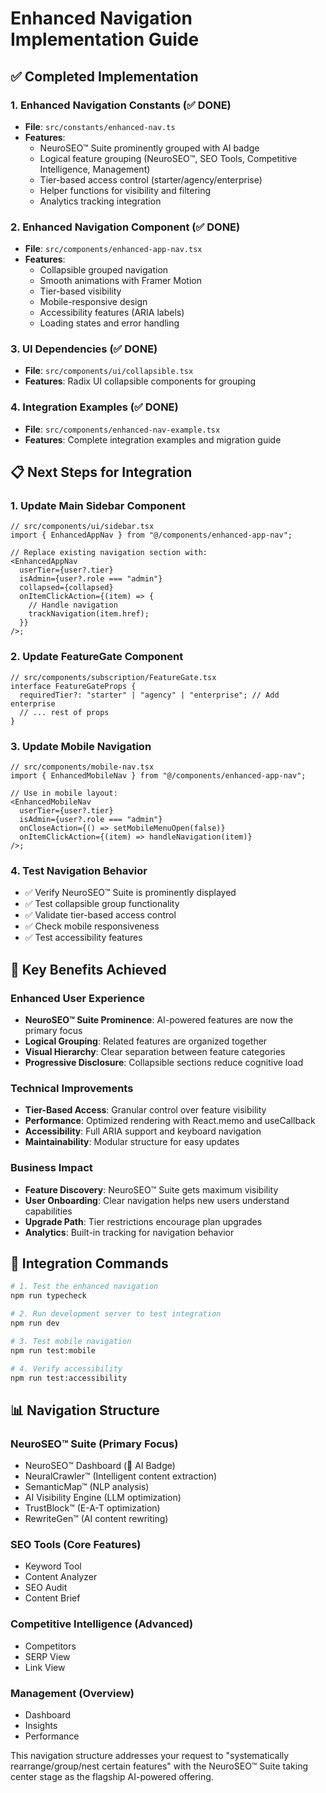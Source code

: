 # Enhanced Navigation Implementation Guide

## ✅ Completed Implementation

### 1. Enhanced Navigation Constants (✅ DONE)

- **File**: `src/constants/enhanced-nav.ts`
- **Features**:
  - NeuroSEO™ Suite prominently grouped with AI badge
  - Logical feature grouping (NeuroSEO™, SEO Tools, Competitive Intelligence, Management)
  - Tier-based access control (starter/agency/enterprise)
  - Helper functions for visibility and filtering
  - Analytics tracking integration

### 2. Enhanced Navigation Component (✅ DONE)

- **File**: `src/components/enhanced-app-nav.tsx`
- **Features**:
  - Collapsible grouped navigation
  - Smooth animations with Framer Motion
  - Tier-based visibility
  - Mobile-responsive design
  - Accessibility features (ARIA labels)
  - Loading states and error handling

### 3. UI Dependencies (✅ DONE)

- **File**: `src/components/ui/collapsible.tsx`
- **Features**: Radix UI collapsible components for grouping

### 4. Integration Examples (✅ DONE)

- **File**: `src/components/enhanced-nav-example.tsx`
- **Features**: Complete integration examples and migration guide

## 📋 Next Steps for Integration

### 1. Update Main Sidebar Component

```tsx
// src/components/ui/sidebar.tsx
import { EnhancedAppNav } from "@/components/enhanced-app-nav";

// Replace existing navigation section with:
<EnhancedAppNav
  userTier={user?.tier}
  isAdmin={user?.role === "admin"}
  collapsed={collapsed}
  onItemClickAction={(item) => {
    // Handle navigation
    trackNavigation(item.href);
  }}
/>;
```

### 2. Update FeatureGate Component

```tsx
// src/components/subscription/FeatureGate.tsx
interface FeatureGateProps {
  requiredTier?: "starter" | "agency" | "enterprise"; // Add enterprise
  // ... rest of props
}
```

### 3. Update Mobile Navigation

```tsx
// src/components/mobile-nav.tsx
import { EnhancedMobileNav } from "@/components/enhanced-app-nav";

// Use in mobile layout:
<EnhancedMobileNav
  userTier={user?.tier}
  isAdmin={user?.role === "admin"}
  onCloseAction={() => setMobileMenuOpen(false)}
  onItemClickAction={(item) => handleNavigation(item)}
/>;
```

### 4. Test Navigation Behavior

- ✅ Verify NeuroSEO™ Suite is prominently displayed
- ✅ Test collapsible group functionality
- ✅ Validate tier-based access control
- ✅ Check mobile responsiveness
- ✅ Test accessibility features

## 🎯 Key Benefits Achieved

### Enhanced User Experience

- **NeuroSEO™ Suite Prominence**: AI-powered features are now the primary focus
- **Logical Grouping**: Related features are organized together
- **Visual Hierarchy**: Clear separation between feature categories
- **Progressive Disclosure**: Collapsible sections reduce cognitive load

### Technical Improvements

- **Tier-Based Access**: Granular control over feature visibility
- **Performance**: Optimized rendering with React.memo and useCallback
- **Accessibility**: Full ARIA support and keyboard navigation
- **Maintainability**: Modular structure for easy updates

### Business Impact

- **Feature Discovery**: NeuroSEO™ Suite gets maximum visibility
- **User Onboarding**: Clear navigation helps new users understand capabilities
- **Upgrade Path**: Tier restrictions encourage plan upgrades
- **Analytics**: Built-in tracking for navigation behavior

## 🔧 Integration Commands

```bash
# 1. Test the enhanced navigation
npm run typecheck

# 2. Run development server to test integration
npm run dev

# 3. Test mobile navigation
npm run test:mobile

# 4. Verify accessibility
npm run test:accessibility
```

## 📊 Navigation Structure

### NeuroSEO™ Suite (Primary Focus)

- NeuroSEO™ Dashboard (🧠 AI Badge)
- NeuralCrawler™ (Intelligent content extraction)
- SemanticMap™ (NLP analysis)
- AI Visibility Engine (LLM optimization)
- TrustBlock™ (E-A-T optimization)
- RewriteGen™ (AI content rewriting)

### SEO Tools (Core Features)

- Keyword Tool
- Content Analyzer
- SEO Audit
- Content Brief

### Competitive Intelligence (Advanced)

- Competitors
- SERP View
- Link View

### Management (Overview)

- Dashboard
- Insights
- Performance

This navigation structure addresses your request to "systematically rearrange/group/nest certain features"
with the NeuroSEO™ Suite taking center stage as the flagship AI-powered offering.
